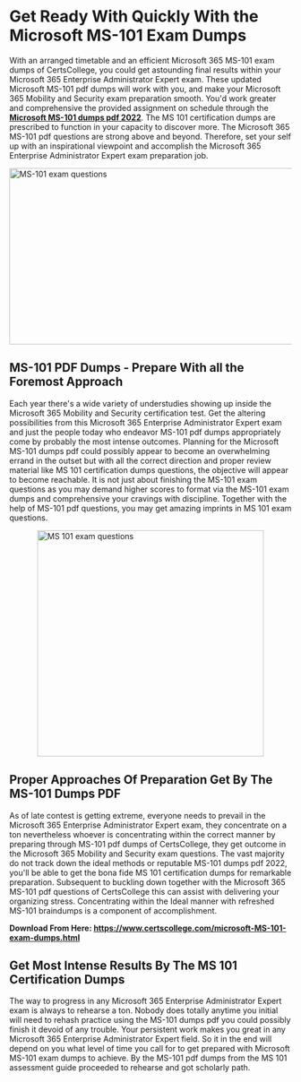 <h1><strong>Get Ready With Quickly With the Microsoft MS-101 Exam Dumps&nbsp;</strong></h1>
<p><span style="font-weight: 400;">With an arranged timetable and an efficient Microsoft 365 MS-101 exam dumps of CertsCollege, you could get astounding final results within your Microsoft 365 Enterprise Administrator Expert exam. These updated Microsoft MS-101 pdf dumps will work with you, and make your Microsoft 365 Mobility and Security exam preparation smooth. You'd work greater and comprehensive the provided assignment on schedule through the <strong><a href="https://www.certscollege.com/microsoft-MS-101-exam-dumps.html">Microsoft MS-101 dumps pdf 2022</a></strong>. The MS 101 certification dumps are prescribed to function in your capacity to discover more. The Microsoft 365 MS-101 pdf questions are strong above and beyond. Therefore, set your self up with an inspirational viewpoint and accomplish the Microsoft 365 Enterprise Administrator Expert exam preparation job.&nbsp;</span></p>
<p><span style="font-weight: 400;"><img style="display: block; margin-left: auto; margin-right: auto;" src="https://i.ibb.co/CPDK3ps/Yellow-and-Blue-Initiative-Blog-Banner.png" alt="MS-101 exam questions" width="559" height="315" /></span></p>
<h2><strong>MS-101 PDF Dumps - Prepare With all the Foremost Approach</strong></h2>
<p><span style="font-weight: 400;">Each year there's a wide variety of understudies showing up inside the Microsoft 365 Mobility and Security certification test. Get the altering possibilities from this Microsoft 365 Enterprise Administrator Expert exam and just the people today who endeavor MS-101 pdf dumps appropriately come by probably the most intense outcomes. Planning for the Microsoft MS-101 dumps pdf could possibly appear to become an overwhelming errand in the outset but with all the correct direction and proper review material like MS 101 certification dumps questions, the objective will appear to become reachable. It is not just about finishing the MS-101 exam questions as you may demand higher scores to format via the MS-101 exam dumps and comprehensive your cravings with discipline. Together with the help of MS-101 pdf questions, you may get amazing imprints in MS 101 exam questions.</span></p>
<p><span style="font-weight: 400;"><a href="https://tinyurl.com/yaxh89rp"><img style="display: block; margin-left: auto; margin-right: auto;" src="https://i.ibb.co/9tMrhdY/Teacher-Appreciation-Invitation.png" alt="MS 101 exam questions " width="404" height="404" /></a></span></p>
<h2><strong>Proper Approaches Of Preparation Get By The MS-101 Dumps PDF</strong></h2>
<p><span style="font-weight: 400;">As of late contest is getting extreme, everyone needs to prevail in the Microsoft 365 Enterprise Administrator Expert exam, they concentrate on a ton nevertheless whoever is concentrating within the correct manner by preparing through MS-101 pdf dumps of CertsCollege, they get outcome in the Microsoft 365 Mobility and Security exam questions. The vast majority do not track down the ideal methods or reputable MS-101 dumps pdf 2022, you'll be able to get the bona fide MS 101 certification dumps for remarkable preparation. Subsequent to buckling down together with the Microsoft 365 MS-101 pdf questions of CertsCollege this can assist with delivering your organizing stress. Concentrating within the Ideal manner with refreshed MS-101 braindumps is a component of accomplishment.</span></p>
<p><span style="font-weight: 400;"><strong>Download From Here: <a href="https://www.certscollege.com/microsoft-MS-101-exam-dumps.html">https://www.certscollege.com/microsoft-MS-101-exam-dumps.html</a></strong></span></p>
<h2><strong>Get Most Intense Results By The MS 101 Certification Dumps</strong></h2>
<p><span style="font-weight: 400;">The way to progress in any Microsoft 365 Enterprise Administrator Expert exam is always to rehearse a ton. Nobody does totally anytime you initial will need to rehash practice using the MS-101 dumps pdf you could possibly finish it devoid of any trouble. Your persistent work makes you great in any Microsoft 365 Enterprise Administrator Expert field. So it in the end will depend on you what level of time you call for to get prepared with Microsoft MS-101 exam dumps to achieve. By the MS-101 pdf dumps from the MS 101 assessment guide proceeded to rehearse and got scholarly path.</span></p>

